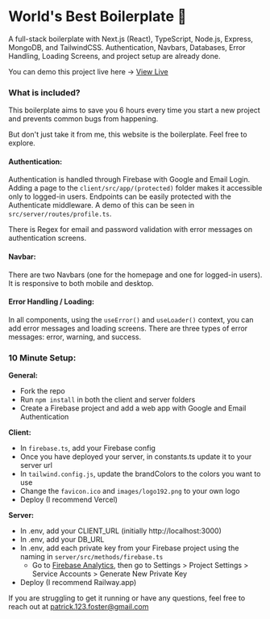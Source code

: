 # World's Best Boilerplate 🚀

A full-stack boilerplate with Next.js (React), TypeScript, Node.js, Express, MongoDB, and TailwindCSS. Authentication, Navbars, Databases, Error Handling, Loading Screens, and project setup are already done.

You can demo this project live here -> [View Live](https://worlds-best-boilerplate.vercel.app/)

### What is included?

This boilerplate aims to save you 6 hours every time you start a new project and prevents common bugs from happening.

But don't just take it from me, this website is the boilerplate. Feel free to explore.

#### Authentication:

Authentication is handled through Firebase with Google and Email Login. Adding a page to the `client/src/app/(protected)` folder makes it accessible only to logged-in users. Endpoints can be easily protected with the Authenticate middleware. A demo of this can be seen in `src/server/routes/profile.ts`.

There is Regex for email and password validation with error messages on authentication screens.

#### Navbar:

There are two Navbars (one for the homepage and one for logged-in users). It is responsive to both mobile and desktop.

#### Error Handling / Loading:

In all components, using the `useError()` and `useLoader()` context, you can add error messages and loading screens. There are three types of error messages: error, warning, and success.

### 10 Minute Setup:

**General:**
- Fork the repo
- Run `npm install` in both the client and server folders
- Create a Firebase project and add a web app with Google and Email Authentication

**Client:**
- In `firebase.ts`, add your Firebase config
- Once you have deployed your server, in constants.ts update it to your server url
- In `tailwind.config.js`, update the brandColors to the colors you want to use
- Change the `favicon.ico` and `images/logo192.png` to your own logo
- Deploy (I recommend Vercel)

**Server:**
- In .env, add your CLIENT_URL (initially http://localhost:3000)
- In .env, add your DB_URL
- In .env, add each private key from your Firebase project using the naming in `server/src/methods/firebase.ts`
  - Go to [Firebase Analytics](https://console.firebase.google.com/u/0/project), then go to Settings > Project Settings > Service Accounts > Generate New Private Key
- Deploy (I recommend Railway.app)

If you are struggling to get it running or have any questions, feel free to reach out at patrick.123.foster@gmail.com
